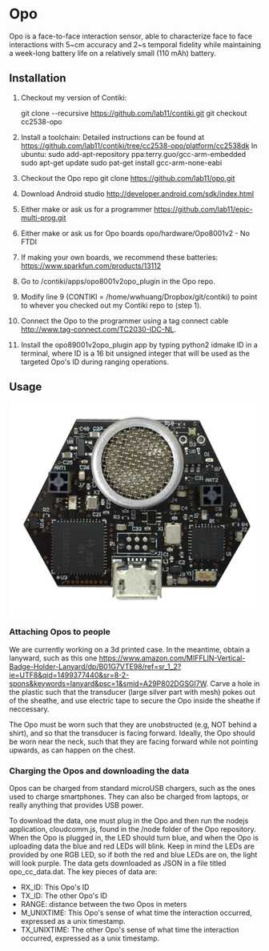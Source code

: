Opo
===

Opo is a face-to-face interaction sensor, able to characterize face to face interactions with 5~cm accuracy 
and 2~s temporal fidelity while maintaining a week-long battery life on a relatively small (110 mAh) battery.


Installation
---

1) Checkout my version of Contiki:

    git clone --recursive https://github.com/lab11/contiki.git
    git checkout cc2538-opo

2) Install a toolchain:
    Detailed instructions can be found at https://github.com/lab11/contiki/tree/cc2538-opo/platform/cc2538dk
    In ubuntu:
    sudo add-apt-repository ppa:terry.guo/gcc-arm-embedded
    sudo apt-get update
    sudo pat-get install gcc-arm-none-eabi 

3) Checkout the Opo repo
    git clone https://github.com/lab11/opo.git

4) Download Android studio 
    http://developer.android.com/sdk/index.html

5) Either make or ask us for a programmer
    https://github.com/lab11/epic-multi-prog.git

6) Either make or ask us for Opo boards
    opo/hardware/Opo8001v2 - No FTDI

7) If making your own boards, we recommend these batteries: https://www.sparkfun.com/products/13112

8) Go to /contiki/apps/opo8001v2opo_plugin in the Opo repo.

9) Modify line 9 (CONTIKI = /home/wwhuang/Dropbox/git/contiki) to point to whever you checked out my Contiki repo to (step 1). 

10) Connect the Opo to the programmer using a tag connect cable <http://www.tag-connect.com/TC2030-IDC-NL>. 

11) Install the opo89001v2opo_plugin app by typing python2 idmake ID in a terminal, where ID is a 16 bit unsigned integer 
that will be used as the targeted Opo's ID during ranging operations.

Usage
---

![Opo sensor](https://github.com/lab11/opo/blob/master/images/opo-photo.png)

### Attaching Opos to people

We are currently working on a 3d printed case. In the meantime, obtain a lanyward, such as this one 
<https://www.amazon.com/MIFFLIN-Vertical-Badge-Holder-Lanyard/dp/B01G7VTE98/ref=sr_1_2?ie=UTF8&qid=1499377440&sr=8-2-spons&keywords=lanyard&psc=1&smid=A29P802DGSGI7W>.
Carve a hole in the plastic such that the transducer (large silver part with mesh) pokes out of the sheathe, and use 
electric tape to secure the Opo inside the sheathe if neccessary. 

The Opo must be worn such that they are unobstructed (e.g, NOT behind a shirt), and so that the transducer is facing 
forward. Ideally, the Opo should be worn near the neck, such that they are facing forward while not pointing upwards, 
as can happen on the chest.

### Charging the Opos and downloading the data

Opos can be charged from standard microUSB chargers, such as the ones used to charge smartphones. They can also 
be charged from laptops, or really anything that provides USB power. 

To download the data, one must plug in the Opo and then run the nodejs application, cloudcomm.js, found in the 
/node folder of the Opo repository. When the Opo is plugged in, the LED should turn blue, and when the Opo is uploading data the blue and red LEDs will blink. Keep in mind the LEDs are provided by one RGB LED, so if both the red and blue LEDs are on, the light will look purple. The data gets downloaded as JSON in a file titled opo_cc_data.dat. The key pieces of data are: 

* RX_ID: This Opo's ID 
* TX_ID: The other Opo's ID
* RANGE: distance between the two Opos in meters 
* M_UNIXTIME: This Opo's sense of what time the interaction occurred, expressed as a unix timestamp. 
* TX_UNIXTIME: The other Opo's sense of what time the interaction occurred, expressed as a unix timestamp. 




